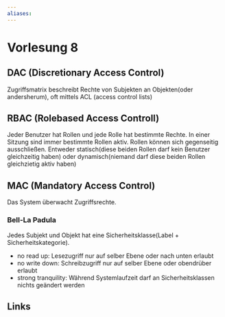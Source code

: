 ```yaml
---
aliases: 
---
```

# Vorlesung 8 
## DAC (Discretionary Access Control)
Zugriffsmatrix beschreibt Rechte von Subjekten an Objekten(oder andersherum), oft mittels ACL (access control lists)
## RBAC (Rolebased Access Controll)
Jeder Benutzer hat Rollen und jede Rolle hat bestimmte Rechte. In einer Sitzung sind immer bestimmte Rollen aktiv. Rollen können sich gegenseitig ausschließen. Entweder statisch(diese beiden Rollen darf kein Benutzer gleichzeitig haben) oder dynamisch(niemand darf diese beiden Rollen gleichzietig aktiv haben)
## MAC (Mandatory Access Control)
Das System überwacht Zugriffsrechte.
### Bell-La Padula
Jedes Subjekt und Objekt hat eine Sicherheitsklasse(Label + Sicherheitskategorie).
- no read up: Lesezugriff nur auf selber Ebene oder nach unten erlaubt
- no write down: Schreibzugriff nur auf selber Ebene oder obendrüber erlaubt
- strong tranquility: Während Systemlaufzeit darf an Sicherheitsklassen nichts geändert werden
## Links